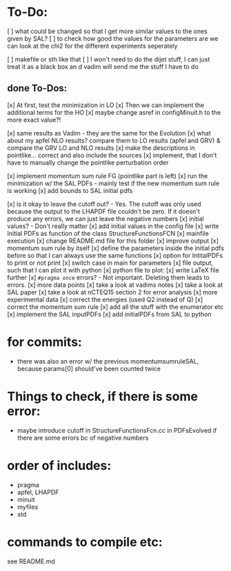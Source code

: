 
# To-Do:
[ ] what could be changed so that I get more similar values to the ones given by SAL? 
[ ] to check how good the values for the parameters are we can look at the chi2 for the different experiments seperately


[ ] makefile or sth like that
[ ] I won't need to do the dijet stuff, I can just treat it as a black box an d vadim will send me the stuff I have to do


## done To-Dos:
[x] At first, test the minimization in LO
[x] Then we can implement the additional terms for the HO
[x] maybe change asref in configMinuit.h to the more exact value?!


[x] same results as Vadim - they are the same for the Evolution
[x] what about my apfel NLO results? compare them to LO results (apfel and GRV) & compare the GRV LO and NLO results
[x] make the descriptions in pointlike... correct and also include the sources
[x] implement, that I don't have to manually change the pointlike perturbation order

[x] implement momentum sum rule FG (pointlike part is left)
[x] run the minimization w/ the SAL PDFs 
        - mainly test if the new momentum sum rule is working
[x] add bounds to SAL initial pdfs


[x] is it okay to leave the cutoff out? - Yes. The cutoff was only used because the output to the LHAPDF file couldn't be zero. If it doesn't produce any errors, we can just leave the negative numbers
[x] initial values? - Don't really matter
[x] add initial values in the config file
[x] write Initial PDFs as function of the class StructureFunctionsFCN
[x] mainfile execution
[x] change README.md file for this folder 
[x] improve output
[x] momentum sum rule by itself
[x] define the parameters inside the initial pdfs before so that I can always use the same functions
[x] option for IntitalPDFs to print or not print
[x] switch case in main for parameters
[x] file output, such that I can plot it with python
[x] python file to plot:
[x] write LaTeX file further
[x] `#pragma once` errors? - Not important. Deleting them leads to errors.
[x] more data points
[x] take a look at vadims notes
[x] take a look at SAL paper
[x] take a look at nCTEQ15 section 2 for error analysis
[x] more experimental data
[x] correct the energies (used Q2 instead of Q)
[x] correct the momentum sum rule 
[x] add all the stuff with the enumerator etc
[x] implement the SAL inputPDFs
[x] add initialPDFs from SAL to python

# for commits:
- there was also an error w/ the previous momentumsumruleSAL, because params[0] should've been counted twice

# Things to check, if there is some error:
- maybe introduce cutoff in StructureFunctionsFcn.cc in PDFsEvolved if there are some errors bc of negative numbers

# order of includes:
- pragma
- apfel, LHAPDF
- minuit
- myfiles
- std
	

# commands to compile etc:
see README.md
